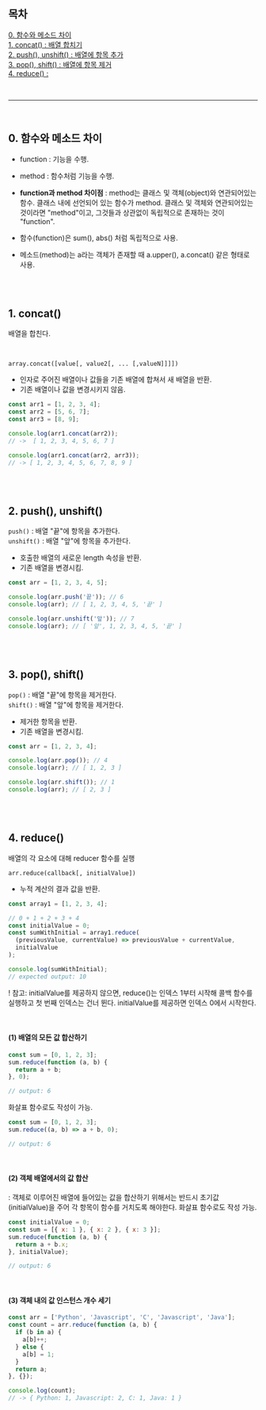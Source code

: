 ## 목차

[0. 함수와 메소드 차이](#0-함수와-메소드-차이)  
[1. concat() : 배열 합치기](#1-concat)  
[2. push(), unshift() : 배열에 항목 추가](#2-push-unshift)  
[3. pop(), shift() : 배열에 항목 제거](#3-pop-shift)  
[4. reduce() : ](#4-reduce)

<br>
<hr>
<br>

## 0. 함수와 메소드 차이

- function : 기능을 수행.
- method : 함수처럼 기능을 수행.
- <strong>function과 method 차이점</strong> : method는 클래스 및 객체(object)와 연관되어있는 함수. 클래스 내에 선언되어 있는 함수가 method. 클래스 및 객체와 연관되어있는 것이라면 "method"이고, 그것들과 상관없이 독립적으로 존재하는 것이 "function".

- 함수(function)은 sum(), abs() 처럼 독립적으로 사용.
- 메소드(method)는 a라는 객체가 존재할 때 a.upper(), a.concat() 같은 형태로 사용.

<br>
<br>

## 1. concat()

배열을 합친다.

<br>

`array.concat([value[, value2[, ... [,valueN]]]])`

- 인자로 주어진 배열이나 값들을 기존 배열에 합쳐서 새 배열을 반환.
- 기존 배열이나 값을 변경시키지 않음.

```javascript
const arr1 = [1, 2, 3, 4];
const arr2 = [5, 6, 7];
const arr3 = [8, 9];

console.log(arr1.concat(arr2));
// ->  [ 1, 2, 3, 4, 5, 6, 7 ]

console.log(arr1.concat(arr2, arr3));
// -> [ 1, 2, 3, 4, 5, 6, 7, 8, 9 ]
```

<br>
<br>

## 2. push(), unshift()

`push()` : 배열 "끝"에 항목을 추가한다.  
`unshift()` : 배열 "앞"에 항목을 추가한다.

- 호출한 배열의 새로운 length 속성을 반환.
- 기존 배열을 변경시킴.

```javascript
const arr = [1, 2, 3, 4, 5];

console.log(arr.push('끝')); // 6
console.log(arr); // [ 1, 2, 3, 4, 5, '끝' ]

console.log(arr.unshift('앞')); // 7
console.log(arr); // [ '앞', 1, 2, 3, 4, 5, '끝' ]
```

<br>
<br>

## 3. pop(), shift()

`pop()` : 배열 "끝"에 항목을 제거한다.  
`shift()` : 배열 "앞"에 항목을 제거한다.

- 제거한 항목을 반환.
- 기존 배열을 변경시킴.

```javascript
const arr = [1, 2, 3, 4];

console.log(arr.pop()); // 4
console.log(arr); // [ 1, 2, 3 ]

console.log(arr.shift()); // 1
console.log(arr); // [ 2, 3 ]
```

<br>
<br>

## 4. reduce()

배열의 각 요소에 대해 reducer 함수를 실행

`arr.reduce(callback[, initialValue])`

- 누적 계산의 결과 값을 반환.

```javascript
const array1 = [1, 2, 3, 4];

// 0 + 1 + 2 + 3 + 4
const initialValue = 0;
const sumWithInitial = array1.reduce(
  (previousValue, currentValue) => previousValue + currentValue,
  initialValue
);

console.log(sumWithInitial);
// expected output: 10
```

! 참고: initialValue를 제공하지 않으면, reduce()는 인덱스 1부터 시작해 콜백 함수를 실행하고 첫 번째 인덱스는 건너 뛴다. initialValue를 제공하면 인덱스 0에서 시작한다.

<br>

#### (1) 배열의 모든 값 합산하기

```javascript
const sum = [0, 1, 2, 3];
sum.reduce(function (a, b) {
  return a + b;
}, 0);

// output: 6
```

화살표 함수로도 작성이 가능.

```javascript
const sum = [0, 1, 2, 3];
sum.reduce((a, b) => a + b, 0);

// output: 6
```

<br>

#### (2) 객체 배열에서의 값 합산

: 객체로 이루어진 배열에 들어있는 값을 합산하기 위해서는 반드시 초기값(initialValue)을 주어 각 항목이 함수를 거치도록 해야한다. 화살표 함수로도 작성 가능.

```javascript
const initialValue = 0;
const sum = [{ x: 1 }, { x: 2 }, { x: 3 }];
sum.reduce(function (a, b) {
  return a + b.x;
}, initialValue);

// output: 6
```

<br>

#### (3) 객체 내의 값 인스턴스 개수 세기

```javascript
const arr = ['Python', 'Javascript', 'C', 'Javascript', 'Java'];
const count = arr.reduce(function (a, b) {
  if (b in a) {
    a[b]++;
  } else {
    a[b] = 1;
  }
  return a;
}, {});

console.log(count);
// -> { Python: 1, Javascript: 2, C: 1, Java: 1 }
```
